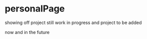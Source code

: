 # personalPage

showing off project still work in progress
and project to be added

now and in the future
